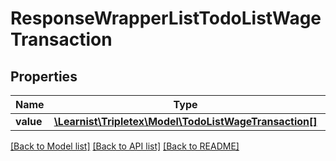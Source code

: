 # ResponseWrapperListTodoListWageTransaction

## Properties
Name | Type | Description | Notes
------------ | ------------- | ------------- | -------------
**value** | [**\Learnist\Tripletex\Model\TodoListWageTransaction[]**](TodoListWageTransaction.md) |  | [optional] 

[[Back to Model list]](../../README.md#documentation-for-models) [[Back to API list]](../../README.md#documentation-for-api-endpoints) [[Back to README]](../../README.md)

